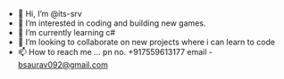 - 👋 Hi, I’m @its-srv
- 👀 I’m interested in coding and building new games.
- 🌱 I’m currently learning c#
- 💞️ I’m looking to collaborate on new projects where i can learn to code  
- 📫 How to reach me ...
pn no. +917559613177
 email - bsaurav092@gmail.com

<!---
its-srv/its-srv is a ✨ special ✨ repository because its `README.md` (this file) appears on your GitHub profile.
You can click the Preview link to take a look at your changes.
--->
